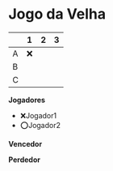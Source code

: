 # Jogo da Velha

|   | 1 | 2 | 3 |
|---|---|---|---|
| A | ❌  |   |   |
| B |   |   |   |
| C |   |   |   |

**Jogadores**

- ❌Jogador1 
- ⭕Jogador2

**Vencedor**

**Perdedor**



